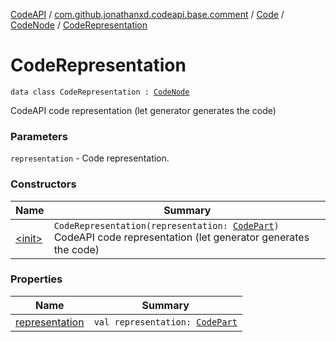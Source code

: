 [CodeAPI](../../../../index.md) / [com.github.jonathanxd.codeapi.base.comment](../../../index.md) / [Code](../../index.md) / [CodeNode](../index.md) / [CodeRepresentation](.)

# CodeRepresentation

`data class CodeRepresentation : `[`CodeNode`](../index.md)

CodeAPI code representation (let generator generates the code)

### Parameters

`representation` - Code representation.

### Constructors

| Name | Summary |
|---|---|
| [&lt;init&gt;](-init-.md) | `CodeRepresentation(representation: `[`CodePart`](../../../../com.github.jonathanxd.codeapi/-code-part/index.md)`)`<br>CodeAPI code representation (let generator generates the code) |

### Properties

| Name | Summary |
|---|---|
| [representation](representation.md) | `val representation: `[`CodePart`](../../../../com.github.jonathanxd.codeapi/-code-part/index.md) |
